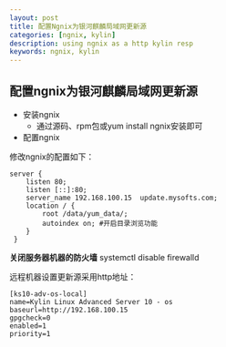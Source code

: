 ```yaml
---
layout: post
title: 配置Ngnix为银河麒麟局域网更新源
categories: [ngnix, kylin]
description: using ngnix as a http kylin resp
keywords: ngnix, kylin
---
```


## 配置ngnix为银河麒麟局域网更新源

* 安装ngnix
    * 通过源码、rpm包或yum install ngnix安装即可
* 配置ngnix

修改ngnix的配置如下：
```
server {
    listen 80;
    listen [::]:80;
    server_name 192.168.100.15  update.mysofts.com;
    location / {
        root /data/yum_data/;
        autoindex on; #开启目录浏览功能
    }
 }
```

**关闭服务器机器的防火墙** systemctl disable firewalld

远程机器设置更新源采用http地址：
```
[ks10-adv-os-local]
name=Kylin Linux Advanced Server 10 - os
baseurl=http://192.168.100.15
gpgcheck=0
enabled=1
priority=1
```

